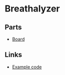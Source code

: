 # Breathalyzer


## Parts
- [Board](http://www.lilygo.cn/prod_view.aspx?TypeId=50032&Id=1157&FId=t3:50032:3)


## Links
- [Example code](https://github.com/LilyGO/TTGO-TM-ESP32)